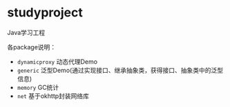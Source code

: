 # studyproject
Java学习工程

各package说明：

- ``dynamicproxy`` 动态代理Demo
- ``generic`` 泛型Demo(通过实现接口、继承抽象类，获得接口、抽象类中的泛型信息)
- ``memory`` GC统计
- ``net`` 基于okhttp封装网络库
